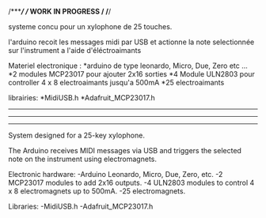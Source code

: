 /**************************************************/
/*********      WORK IN PROGRESS       ************/
/**************************************************/

systeme concu pour un xylophone de 25 touches.

l'arduino recoit les messages midi par USB et actionne la note selectionnée sur l'instrument a l'aide d'éléctroaimants

Materiel electronique :
*arduino de type leonardo, Micro, Due, Zero etc ...
*2 modules MCP23017 pour ajouter 2x16 sorties
*4 Module ULN2803 pour controller 4 x 8 electroaimants jusqu'a 500mA
*25 electroaimants

librairies:
*MidiUSB.h
*Adafruit_MCP23017.h

--------------------------------------------------------------------------------------------------------
******************************************************************************************************
--------------------------------------------------------------------------------------------------------

System designed for a 25-key xylophone.

The Arduino receives MIDI messages via USB and triggers the selected note on the instrument using electromagnets.

Electronic hardware:
-Arduino Leonardo, Micro, Due, Zero, etc.
-2 MCP23017 modules to add 2x16 outputs.
-4 ULN2803 modules to control 4 x 8 electromagnets up to 500mA.
-25 electromagnets.

Libraries:
-MidiUSB.h
-Adafruit_MCP23017.h
